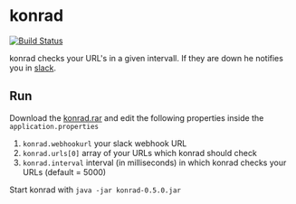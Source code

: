 # konrad

[![Build Status](https://travis-ci.org/feedm3/konrad.svg)](https://travis-ci.org/feedm3/konrad)

konrad checks your URL's in a given intervall. If they are down he notifies you in [slack](https://slack.com/).

## Run

Download the [konrad.rar](https://github.com/feedm3/konrad/releases/tag/v0.5.0) and edit
the following properties inside the `application.properties`

1. `konrad.webhookurl` your slack webhook URL
2. `konrad.urls[0]` array of your URLs which konrad should check
3. `konrad.interval` interval (in milliseconds) in which konrad checks your URLs (default = 5000)

Start konrad with `java -jar konrad-0.5.0.jar`
